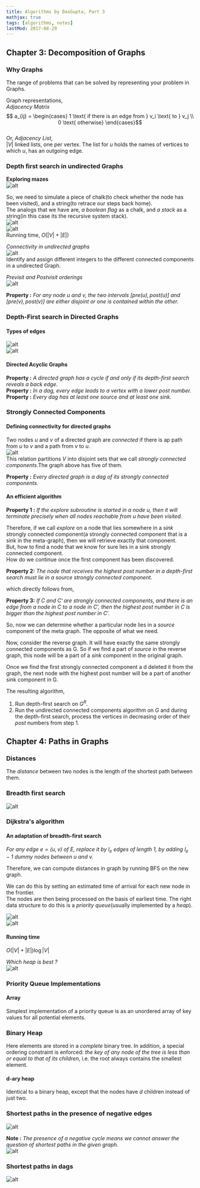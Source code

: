 ```yaml
---
title: Algorithms by DasGupta, Part 3
mathjax: true
tags: [algorithms, notes]
lastMod: 2017-08-29
---
```


## Chapter 3: Decomposition of Graphs

### Why Graphs
The range of problems that can be solved by representing your problem in Graphs.

Graph representations,   
*Adjacency Matrix*   
$$ a_{ij} = \begin{cases} 1 \text{ if there is an edge from } v_i \text{ to } v_j \\ 0 \text{ otherwise} \end{cases}$$   
Or, *Adjacency List*,   
$|V|$ linked lists, one per vertex. The list for *u* holds the names of vertices to which *u*, has an outgoing edge. 

### Depth first search in undirected Graphs   
**Exploring mazes**   
![alt](/images/algdg/3_maze.png)   

So, we need to simulate a piece of chalk(to check whether the node has been visited), and a string(to retrace our steps back home).   
The analogs that we have are, *a boolean flag* as a chalk, and *a stack* as a string(in this case its the recursive system stack).   
![alt](/images/algdg/3_maze2.png)   
![alt](/images/algdg/3_dfs.png)   
Running time, $O(|V| + |E|)$

*Connectivity in undirected graphs*   
![alt](/images/algdg/3_cc.png)   
Identify and assign different integers to the different connected components in a undirected Graph.   

*Previsit and Postvisit orderings*   
![alt](/images/algdg/3_previsit.png)   

**Property :** *For any node $u$ and $v$, the two intervals $[pre(u), post(u)]$ and $[pre(v), post(v)]$ are either disjoint or one is contained within the other.*   

### Depth-First search in Directed Graphs   
#### Types of edges   
![alt](/images/algdg/3_edges.png)   
![alt](/images/algdg/3_edges2.png)   

#### Directed Acyclic Graphs   
**Property :** *A directed graph has a cycle if and only if its depth-first search reveals a back edge.*   
**Property :** *In a dag, every edge leads to a vertex with a lower $post$ number.*   
**Property :** *Every dag has at least one source and at least one sink.*   

### Strongly Connected Components   
#### Defining connectivity for directed graphs  
Two nodes *u* and *v* of a directed graph are *connected* if there is ap path from *u* to *v* and a path from *v* to *u*.   
![alt](/images/algdg/3_dag.png)   
This relation partitions *V* into disjoint sets that we call *strongly connected components*.The graph above has five of them.   

**Property :** *Every directed graph is a dag of its strongly connected components.*   

#### An efficient algorithm   
**Property 1 :** *If the $explore$ subroutine is started in a node $u$, then it will terminate precisely when all nodes reachable from $u$ have been visited.*   

Therefore, if we call *explore* on a node that lies somewhere in a *sink* strongly connected component(a strongly connected component that is a sink in the meta-graph), then we will retrieve exactly that component.   
But, how to find a node that we know for sure lies in a sink strongly connected component.   
How do we continue once the first component has been discovered.   

**Property 2:** *The node that receives the highest $post$ number in a depth-first search must lie in a source strongly connected component.*   

which directly follows from,   

**Property 3:** *If $C$ and $C'$ are strongly connected components, and there is an edge from a node in $C$ to a node in $C'$, then the highest $post$ number in $C$ is bigger than the highest $post$ number in $C'$.*   

So, now we can determine whether a particular node lies in a *source* component of the meta graph. The opposite of what we need.   

Now, consider the reverse graph. It will have exactly the same strongly connected components as G. So if we find a part of *source* in the reverse graph, this node will be a part of a *sink* component in the original graph.   

Once we find the first strongly connected component a d deleted it from the graph, the next node with the highest post number will be a part of another sink component in G.   

The resulting algorithm,   
1. Run depth-first search on $G^R$.   
2. Run the undirected connected components algorithm on $G$ and during the depth-first search, process the vertices in decreasing order of their *post* numbers from step 1.

## Chapter 4: Paths in Graphs   
### Distances 
The *distance* between two nodes is the length of the shortest path between them.   

### Breadth first search   
![alt](/images/algdg/4_breadth.png)   
 
### Dijkstra's algorithm   
#### An adaptation of breadth-first search   
*For any edge $e = (u,v) \text{ of } E$, replace it by $l_e$ edges of length 1, by adding $l_e - 1$ dummy nodes between $u$ and $v$.*   

Therefore, we can compute distances in graph by running BFS on the new graph.   

We can do this by setting an estimated time of arrival for each new node in the frontier.   
The nodes are then  being processed on the basis of earliest time. The right data structure to do this is a *priority queue*(usually implemented by a *heap*).   

![alt](/images/algdg/4_dijkstra.png)   
![alt](/images/algdg/4_dijkstra2.png)   

#### Running time   
$O(|V| + |E|)\log|V|$   

*Which heap is best ?*   
![alt](/images/algdg/4_heap.png)   

### Priority Queue Implementations   

#### Array   
Simplest implementation of a priority queue is as an unordered array of key values for all potential elements.   

### Binary Heap   
Here elements are stored in a *complete* binary tree. In addition, a special ordering constraint
is enforced: *the key of any node of the tree is less than or equal to that of its children*, i.e. 
the root always contains the smallest element.   

#### d-ary heap   
Identical to a binary heap, except that the nodes have *d* children instead of just two.

### Shortest paths in the presence of negative edges   
![alt](/images/algdg/4_neg.png)   

**Note :** *The presence of a negative cycle means we cannot answer the question of shortest paths in the given graph.*   
![alt](/images/algdg/4_bell.png)   

### Shortest paths in dags   
![alt](/images/algdg/4_dags.png)   




























